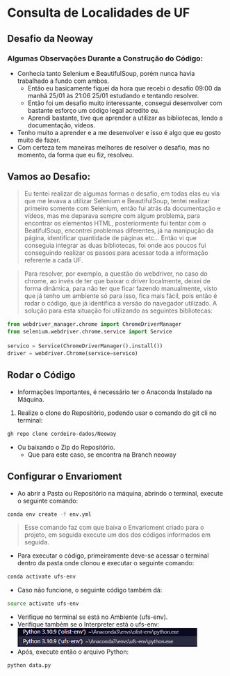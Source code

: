 # Consulta de Localidades de UF
## Desafio da Neoway
 
### Algumas Observações Durante a Construção do Código:
* Conhecia tanto Selenium e BeautifulSoup, porém nunca havia trabalhado a fundo com ambos.
  * Então eu basicamente fiquei da hora que recebi o desafio 09:00 da manhã 25/01 às 21:06 25/01 estudando e tentando resolver.
  * Então foi um desafio muito interessante, consegui desenvolver com bastante esforço um código legal acredito eu.
  * Aprendi bastante, tive que aprender a utilizar as bibliotecas, lendo a documentação, vídeos.
* Tenho muito a aprender e a me desenvolver e isso é algo que eu gosto muito de fazer.
* Com certeza tem maneiras melhores de resolver o desafio, mas no momento, da forma que eu fiz, resolveu.

## Vamos ao Desafio:

> Eu tentei realizar de algumas formas o desafio, em todas elas eu via que me levava a utilizar Selenium e BeautifulSoup,
>tentei realizar primeiro somente com Selenium, então fui atrás da documentação e vídeos, mas me deparava sempre com algum problema, para encontrar os elementos HTML, posteriormente fui tentar com o BeatifulSoup, encontrei problemas diferentes, já na manipução da página, identificar quantidade de páginas etc...
>Então vi que conseguia integrar as duas bibliotecas, foi onde aos poucos fui conseguindo realizar os passos para acessar toda a informação referente a cada UF.

>Para resolver, por exemplo, a questão do webdriver, no caso do chrome, ao invés de ter que baixar o driver localmente, deixei de forma dinâmica, para não ter que ficar fazendo manualmente, visto que já tenho um ambiente só para isso, fica mais fácil, pois então é rodar o código, que já identifica a versão do navegador utilizado. A solução para esta situação foi utilizando as seguintes bibliotecas:
```py
from webdriver_manager.chrome import ChromeDriverManager
from selenium.webdriver.chrome.service import Service

servico = Service(ChromeDriverManager().install())
driver = webdriver.Chrome(service=servico)
```

## Rodar o Código

* Informações Importantes, é necessário ter o Anaconda Instalado na Máquina.

1. Realize o clone do Repositório, podendo usar o comando do git cli no terminal:
```sh
gh repo clone cordeiro-dados/Neoway
```
* Ou baixando o Zip do Repositório.
  * Que para este caso, se encontra na Branch neoway

## Configurar o Envarioment
* Ao abrir a Pasta ou Repositório na máquina, abrindo o terminal, execute o seguinte comando:
```sh
conda env create -f env.yml
```
>Esse comando faz com que baixa o Envarioment criado para o projeto, em seguida execute um dos dos códigos informados em seguida.

* Para executar o código, primeiramente deve-se acessar o terminal dentro da pasta onde clonou e executar o seguinte comando:
```sh
conda activate ufs-env
```
* Caso não funcione, o seguinte código também dá:
```sh
source activate ufs-env
```
* Verifique no terminal se está no Ambiente (ufs-env).
* Verifique também se o Interpreter está o ufs-env:
![Screenshot](img.png)
* Após, execute então o arquivo Python:
```sh
python data.py
```
